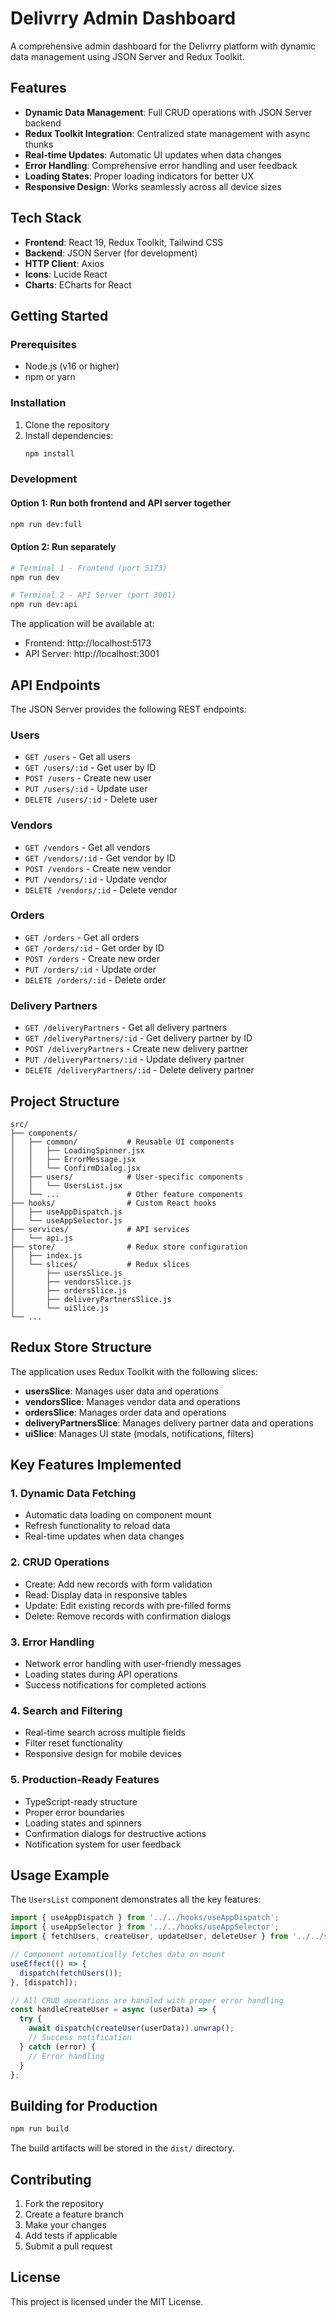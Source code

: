 # Delivrry Admin Dashboard

A comprehensive admin dashboard for the Delivrry platform with dynamic data management using JSON Server and Redux Toolkit.

## Features

- **Dynamic Data Management**: Full CRUD operations with JSON Server backend
- **Redux Toolkit Integration**: Centralized state management with async thunks
- **Real-time Updates**: Automatic UI updates when data changes
- **Error Handling**: Comprehensive error handling and user feedback
- **Loading States**: Proper loading indicators for better UX
- **Responsive Design**: Works seamlessly across all device sizes

## Tech Stack

- **Frontend**: React 19, Redux Toolkit, Tailwind CSS
- **Backend**: JSON Server (for development)
- **HTTP Client**: Axios
- **Icons**: Lucide React
- **Charts**: ECharts for React

## Getting Started

### Prerequisites

- Node.js (v16 or higher)
- npm or yarn

### Installation

1. Clone the repository
2. Install dependencies:
   ```bash
   npm install
   ```

### Development

#### Option 1: Run both frontend and API server together
```bash
npm run dev:full
```

#### Option 2: Run separately
```bash
# Terminal 1 - Frontend (port 5173)
npm run dev

# Terminal 2 - API Server (port 3001)
npm run dev:api
```

The application will be available at:
- Frontend: http://localhost:5173
- API Server: http://localhost:3001

## API Endpoints

The JSON Server provides the following REST endpoints:

### Users
- `GET /users` - Get all users
- `GET /users/:id` - Get user by ID
- `POST /users` - Create new user
- `PUT /users/:id` - Update user
- `DELETE /users/:id` - Delete user

### Vendors
- `GET /vendors` - Get all vendors
- `GET /vendors/:id` - Get vendor by ID
- `POST /vendors` - Create new vendor
- `PUT /vendors/:id` - Update vendor
- `DELETE /vendors/:id` - Delete vendor

### Orders
- `GET /orders` - Get all orders
- `GET /orders/:id` - Get order by ID
- `POST /orders` - Create new order
- `PUT /orders/:id` - Update order
- `DELETE /orders/:id` - Delete order

### Delivery Partners
- `GET /deliveryPartners` - Get all delivery partners
- `GET /deliveryPartners/:id` - Get delivery partner by ID
- `POST /deliveryPartners` - Create new delivery partner
- `PUT /deliveryPartners/:id` - Update delivery partner
- `DELETE /deliveryPartners/:id` - Delete delivery partner

## Project Structure

```
src/
├── components/
│   ├── common/           # Reusable UI components
│   │   ├── LoadingSpinner.jsx
│   │   ├── ErrorMessage.jsx
│   │   └── ConfirmDialog.jsx
│   ├── users/            # User-specific components
│   │   └── UsersList.jsx
│   └── ...               # Other feature components
├── hooks/                # Custom React hooks
│   ├── useAppDispatch.js
│   └── useAppSelector.js
├── services/             # API services
│   └── api.js
├── store/                # Redux store configuration
│   ├── index.js
│   └── slices/           # Redux slices
│       ├── usersSlice.js
│       ├── vendorsSlice.js
│       ├── ordersSlice.js
│       ├── deliveryPartnersSlice.js
│       └── uiSlice.js
└── ...
```

## Redux Store Structure

The application uses Redux Toolkit with the following slices:

- **usersSlice**: Manages user data and operations
- **vendorsSlice**: Manages vendor data and operations
- **ordersSlice**: Manages order data and operations
- **deliveryPartnersSlice**: Manages delivery partner data and operations
- **uiSlice**: Manages UI state (modals, notifications, filters)

## Key Features Implemented

### 1. Dynamic Data Fetching
- Automatic data loading on component mount
- Refresh functionality to reload data
- Real-time updates when data changes

### 2. CRUD Operations
- Create: Add new records with form validation
- Read: Display data in responsive tables
- Update: Edit existing records with pre-filled forms
- Delete: Remove records with confirmation dialogs

### 3. Error Handling
- Network error handling with user-friendly messages
- Loading states during API operations
- Success notifications for completed actions

### 4. Search and Filtering
- Real-time search across multiple fields
- Filter reset functionality
- Responsive design for mobile devices

### 5. Production-Ready Features
- TypeScript-ready structure
- Proper error boundaries
- Loading states and spinners
- Confirmation dialogs for destructive actions
- Notification system for user feedback

## Usage Example

The `UsersList` component demonstrates all the key features:

```jsx
import { useAppDispatch } from '../../hooks/useAppDispatch';
import { useAppSelector } from '../../hooks/useAppSelector';
import { fetchUsers, createUser, updateUser, deleteUser } from '../../store/slices/usersSlice';

// Component automatically fetches data on mount
useEffect(() => {
  dispatch(fetchUsers());
}, [dispatch]);

// All CRUD operations are handled with proper error handling
const handleCreateUser = async (userData) => {
  try {
    await dispatch(createUser(userData)).unwrap();
    // Success notification
  } catch (error) {
    // Error handling
  }
};
```

## Building for Production

```bash
npm run build
```

The build artifacts will be stored in the `dist/` directory.

## Contributing

1. Fork the repository
2. Create a feature branch
3. Make your changes
4. Add tests if applicable
5. Submit a pull request

## License

This project is licensed under the MIT License.